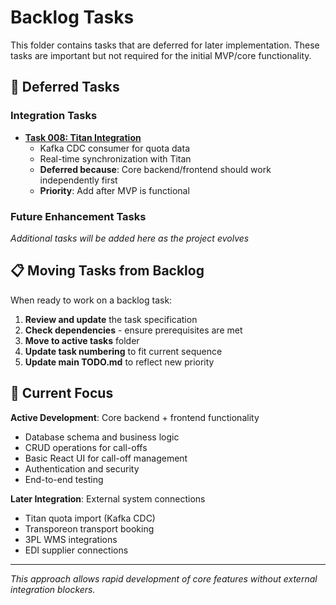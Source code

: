 # Backlog Tasks

This folder contains tasks that are deferred for later implementation. These tasks are important but not required for the initial MVP/core functionality.

## 🔄 Deferred Tasks

### Integration Tasks
- **[Task 008: Titan Integration](task-008-quota-import-edge-function.md)** 
  - Kafka CDC consumer for quota data
  - Real-time synchronization with Titan
  - **Deferred because**: Core backend/frontend should work independently first
  - **Priority**: Add after MVP is functional

### Future Enhancement Tasks
*Additional tasks will be added here as the project evolves*

## 📋 Moving Tasks from Backlog

When ready to work on a backlog task:

1. **Review and update** the task specification
2. **Check dependencies** - ensure prerequisites are met
3. **Move to active tasks** folder
4. **Update task numbering** to fit current sequence
5. **Update main TODO.md** to reflect new priority

## 🎯 Current Focus

**Active Development**: Core backend + frontend functionality
- Database schema and business logic
- CRUD operations for call-offs
- Basic React UI for call-off management
- Authentication and security
- End-to-end testing

**Later Integration**: External system connections
- Titan quota import (Kafka CDC)
- Transporeon transport booking
- 3PL WMS integrations
- EDI supplier connections

---

*This approach allows rapid development of core features without external integration blockers.*